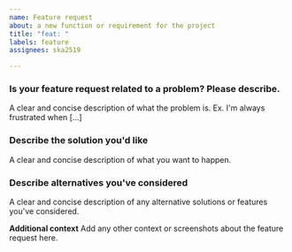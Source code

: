```yaml
---
name: Feature request
about: a new function or requirement for the project
title: "feat: "
labels: feature
assignees: ska2519

---
```


### **Is your feature request related to a problem? Please describe.**
A clear and concise description of what the problem is. Ex. I'm always frustrated when [...]

### **Describe the solution you'd like**
A clear and concise description of what you want to happen.

### **Describe alternatives you've considered**
A clear and concise description of any alternative solutions or features you've considered.

**Additional context**
Add any other context or screenshots about the feature request here.
